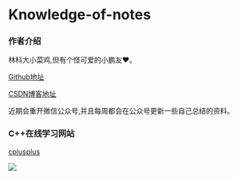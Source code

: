 # Knowledge-of-notes

### 作者介绍
林科大小菜鸡,但有个怪可爱的小鹏友❤。

[Github地址](https://github.com/GpsLypy)

[CSDN博客地址](https://blog.csdn.net/weixin_46269257?spm=1001.2014.3001.5343)

近期会重开微信公众号,并且每周都会在公众号更新一些自己总结的资料。

### C++在线学习网站
[cplusplus](http://www.cplusplus.com/)

![](https://imgkr.cn-bj.ufileos.com/66f3a716-b3cc-469b-9b61-8be00244305c.png)
